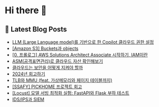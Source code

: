 # Hi there 👋


## 📕 Latest Blog Posts

<ul><li><a href='https://wsw3727.tistory.com/94' target='_blank'>LLM (Large Language model)를 기반으로 한 Copilot 클라우드 권한 설정</a></li><li><a href='https://wsw3727.tistory.com/93' target='_blank'>[Amazon S3] Buckets과 objects</a></li><li><a href='https://wsw3727.tistory.com/92' target='_blank'>[0. 프롤로그]  AWS Solutions Architect Associate 시작하기, IAM이란</a></li><li><a href='https://wsw3727.tistory.com/91' target='_blank'>ASM(공격표면관리)로 클라우드 자산 확인해보기</a></li><li><a href='https://wsw3727.tistory.com/90' target='_blank'>클라우드는 보안을 어떻게 지켜야 할까</a></li><li><a href='https://wsw3727.tistory.com/89' target='_blank'>2024년 회고하기</a></li><li><a href='https://wsw3727.tistory.com/88' target='_blank'>TLB와 MMU (feat. 가상메모리와 페이지 테이블까지)</a></li><li><a href='https://wsw3727.tistory.com/87' target='_blank'>[SSAFY] PICKHOME 프로젝트 회고</a></li><li><a href='https://wsw3727.tistory.com/86' target='_blank'>[Locust] 모델 서빙 최적화 실험: FastAPI와 Flask 부하 테스트</a></li><li><a href='https://wsw3727.tistory.com/85' target='_blank'>IDS/IPS과 SIEM</a></li></ul>